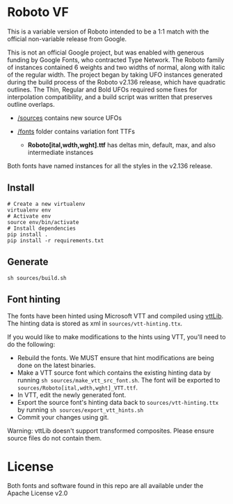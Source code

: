 # Roboto VF

This is a variable version of Roboto intended to be a 1:1 match with the official non-variable release from Google.

This is not an official Google project, but was enabled with generous funding by Google Fonts, who contracted Type Network.
The Roboto family of instances contained 6 weights and two widths of normal, along with italic of the regular width.
The project began by taking UFO instances generated during the build process of the Roboto v2.136 release, which have quadratic outlines. 
The Thin, Regular and Bold UFOs required some fixes for interpolation compatibility, and a build script was written that preserves outline overlaps.

* [/sources](sources/) contains new source UFOs

* [/fonts](fonts/) folder contains variation font TTFs

  * **Roboto[ital,wdth,wght].ttf** has deltas min, default, max, and also intermediate instances

Both fonts have named instances for all the styles in the v2.136 release.

## Install

    # Create a new virtualenv
    virtualenv env
    # Activate env
    source env/bin/activate
    # Install dependencies
    pip install .
    pip install -r requirements.txt

## Generate

    sh sources/build.sh


## Font hinting

The fonts have been hinted using Microsoft VTT and compiled using [vttLib](https://github.com/daltonmaag/vttLib). The hinting data is stored as xml in `sources/vtt-hinting.ttx`.

If you would like to make modifications to the hints using VTT, you'll need to do the following:

- Rebuild the fonts. We MUST ensure that hint modifications are being done on the latest binaries.
- Make a VTT source font which contains the existing hinting data by running `sh sources/make_vtt_src_font.sh`. The font will be exported to `sources/Roboto[ital,wdth,wght]_VTT.ttf`.
- In VTT, edit the newly generated font.
- Export the source font's hinting data back to `sources/vtt-hinting.ttx` by running `sh sources/export_vtt_hints.sh`
- Commit your changes using git.

Warning: vttLib doesn't support transformed composites. Please ensure source files do not contain them.


# License

Both fonts and software found in this repo are all available under the Apache License v2.0
